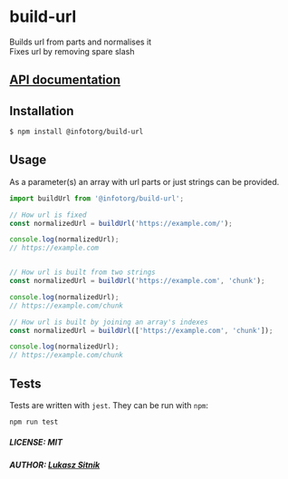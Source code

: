 # build-url

Builds url from parts and normalises it   
Fixes url by removing spare slash

## [API documentation](https://infotorg.github.io/build-url/)

## Installation

```bash
$ npm install @infotorg/build-url
```

## Usage
As a parameter(s) an array with url parts or just strings can be provided.

```javascript
import buildUrl from '@infotorg/build-url';

// How url is fixed
const normalizedUrl = buildUrl('https://example.com/');

console.log(normalizedUrl);
// https://example.com


// How url is built from two strings
const normalizedUrl = buildUrl('https://example.com', 'chunk');

console.log(normalizedUrl);
// https://example.com/chunk

// How url is built by joining an array's indexes
const normalizedUrl = buildUrl(['https://example.com', 'chunk']);

console.log(normalizedUrl);
// https://example.com/chunk
```

## Tests

Tests are written with `jest`. They can be run with `npm`:

```shell
npm run test
```

##### LICENSE: MIT

##### AUTHOR: [Lukasz Sitnik](https://github.com/JeraldStarr)


